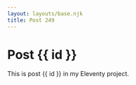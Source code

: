 ```yaml
---
layout: layouts/base.njk
title: Post 249
---
```


# Post {{ id }}

This is post {{ id }} in my Eleventy project.

